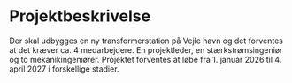 # Projektbeskrivelse
Der skal udbygges en ny transformerstation på Vejle havn og det forventes at det kræver ca. 4 medarbejdere. En projektleder, en stærkstrømsingeniør og to mekanikingeniører. Projektet forventes at løbe fra 1. januar 2026 til 4. april 2027 i forskellige stadier. 